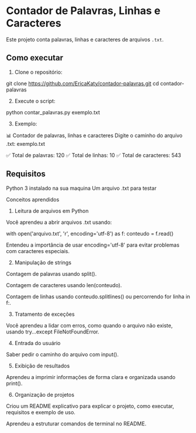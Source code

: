 # Contador de Palavras, Linhas e Caracteres

Este projeto conta palavras, linhas e caracteres de arquivos `.txt`.


## Como executar

1. Clone o repositório:

git clone https://github.com/EricaKaty/contador-palavras.git cd contador-palavras

2. Execute o script:

python contar_palavras.py exemplo.txt

3. Exemplo:

📊 Contador de palavras, linhas e caracteres Digite o caminho do arquivo .txt: exemplo.txt

✅ Total de palavras: 120 
✅ Total de linhas: 10 
✅ Total de caracteres: 543

## Requisitos

Python 3 instalado na sua maquina
Um arquivo .txt para testar





Conceitos aprendidos

1. Leitura de arquivos em Python

Você aprendeu a abrir arquivos .txt usando:

with open('arquivo.txt', 'r', encoding='utf-8') as f:
    conteudo = f.read()

Entendeu a importância de usar encoding='utf-8' para evitar problemas com caracteres especiais.



2. Manipulação de strings

Contagem de palavras usando split().

Contagem de caracteres usando len(conteudo).

Contagem de linhas usando conteudo.splitlines() ou percorrendo for linha in f:.



3. Tratamento de exceções

Você aprendeu a lidar com erros, como quando o arquivo não existe, usando try...except FileNotFoundError.



4. Entrada do usuário

Saber pedir o caminho do arquivo com input().



5. Exibição de resultados

Aprendeu a imprimir informações de forma clara e organizada usando print().



6. Organização de projetos

Criou um README explicativo para explicar o projeto, como executar, requisitos e exemplo de uso.

Aprendeu a estruturar comandos de terminal no README.
